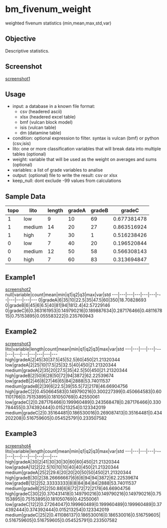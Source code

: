 # bm_fivenum_weight
weighted fivenum statistics (min,mean,max,std,var)
## Objective
Descriptive statistics.
## Screenshot
[screenshot1](./assets/screenshot1.png?raw=true)
## Usage
* input: a database in a known file format:
   - csv (headered ascii)
   - xlsx (headered excel table)
   - bmf (vulcan block model)
   - isis (vulcan table)
   - dm (datamine table)
 * condition: optional expression to filter. syntax is vulcan (bmf) or python (csv,isis)
 * lito: one or more classification variables that will break data into multiple tables (optional)
 * weight: variable that will be used as the weight on averages and sums (optional)
 * variables: a list of grade variables to analise
 * output: (optional) file to write the result: csv or xlsx
 * keep_null: dont exclude -99 values from calculations
## Sample Data
topo|lito|length|gradeA|gradeB|gradeC
---|---|---|---|---|---
1|low|9|10|69|0.677381478
1|medium|14|20|27|0.863516924
1|high|7|30|1|0.516238426
0|low|7|40|20|0.196520844
0|medium|12|50|58|0.566308143
0|high|7|60|83|0.313694847
## Example1
[screenshot2](./assets/screenshot2.png?raw=true)  
null|variable|count|mean|min|q1|q2|q3|max|var|std
---|---|---|---|---|---|---|---|---|---|---
0|gradeA|6|35|10|22.5|35|47.5|60|350|18.70828693
0|gradeB|6|45|6|6.5|40|81|94|1812.4|42.57229146
0|gradeC|6|0.363161953|0.149790216|0.189887634|0.287176466|0.481167815|0.75153895|0.055583222|0.235760943
## Example2
[screenshot3](./assets/screenshot3.png?raw=true)  
lito|variable|length|count|mean|min|q1|q2|q3|max|var|std
---|---|---|---|---|---|---|---|---|---|---|---
high|gradeA|2|45|30|37.5|45|52.5|60|450|21.21320344
low|gradeA|2|25|10|17.5|25|32.5|40|450|21.21320344
medium|gradeA|2|35|20|27.5|35|42.5|50|450|21.21320344
high|gradeB|2|50|6|28|50|72|94|3872|62.22539674
low|gradeB|2|46|8|27|46|65|84|2888|53.74011537
medium|gradeB|2|39|6|22.5|39|55.5|72|2178|46.66904756
high|gradeC|2|0.450664583|0.149790216|0.300227399|0.450664583|0.601101766|0.75153895|0.181050769|0.42550061
low|gradeC|2|0.287176466|0.199960489|0.243568478|0.287176466|0.330784455|0.374392444|0.015213254|0.123342019
medium|gradeC|2|0.35164481|0.186530016|0.269087413|0.35164481|0.434202208|0.516759605|0.054525791|0.233507582
## Example3
[screenshot4](./assets/screenshot4.png?raw=true)  
lito|variable|length|count|mean|min|q1|q2|q3|max|var|std
---|---|---|---|---|---|---|---|---|---|---|---
high|gradeA|30|2|41|30|30|30|60|60|450|21.21320344
low|gradeA|12|2|22.5|10|10|10|40|40|450|21.21320344
medium|gradeA|25|2|29.6|20|20|20|50|50|450|21.21320344
high|gradeB|30|2|38.26666667|6|6|6|94|94|3872|62.22539674
low|gradeB|12|2|52.33333333|8|8|84|84|84|2888|53.74011537
medium|gradeB|25|2|50.88|6|6|72|72|72|2178|46.66904756
high|gradeC|30|2|0.370431418|0.149790216|0.149790216|0.149790216|0.75153895|0.75153895|0.181050769|0.42550061
low|gradeC|12|2|0.27264047|0.199960489|0.199960489|0.199960489|0.374392444|0.374392444|0.015213254|0.123342019
medium|gradeC|25|2|0.411086137|0.186530016|0.186530016|0.516759605|0.516759605|0.516759605|0.054525791|0.233507582


